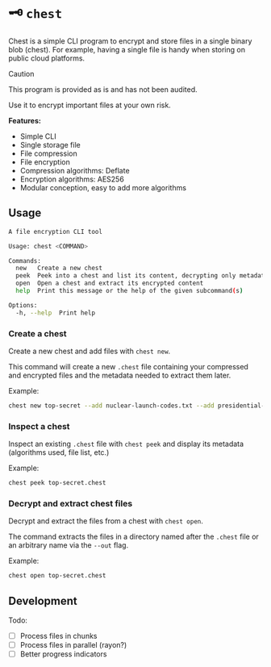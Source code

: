 # 🗝️ `chest`

Chest is a simple CLI program to encrypt and store files in a single binary blob (chest). For example, having a single file is handy when storing on public cloud platforms.

> [!CAUTION]
> This program is provided as is and has not been audited.
> 
> Use it to encrypt important files at your own risk.

**Features:**

- Simple CLI
- Single storage file
- File compression
- File encryption
- Compression algorithms: Deflate
- Encryption algorithms: AES256
- Modular conception, easy to add more algorithms

## Usage

```bash
A file encryption CLI tool

Usage: chest <COMMAND>

Commands:
  new   Create a new chest
  peek  Peek into a chest and list its content, decrypting only metadata
  open  Open a chest and extract its encrypted content
  help  Print this message or the help of the given subcommand(s)

Options:
  -h, --help  Print help
```

### Create a chest

Create a new chest and add files with `chest new`.

This command will create a new `.chest` file containing your compressed and encrypted files and the metadata needed to extract them later.

Example:

```bash
chest new top-secret --add nuclear-launch-codes.txt --add presidential-bunker-geoloc.txt
```

### Inspect a chest

Inspect an existing `.chest` file with `chest peek` and display its metadata (algorithms used, file list, etc.)

Example:

```bash
chest peek top-secret.chest
```

### Decrypt and extract chest files

Decrypt and extract the files from a chest with `chest open`.

The command extracts the files in a directory named after the `.chest` file or an arbitrary name via the `--out` flag.

Example:

```bash
chest open top-secret.chest
```

## Development

Todo:

- [ ] Process files in chunks
- [ ] Process files in parallel (rayon?)
- [ ] Better progress indicators
